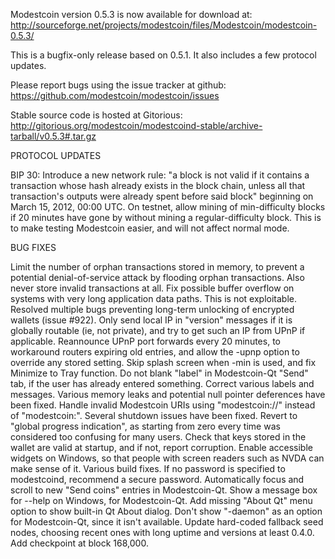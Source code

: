 Modestcoin version 0.5.3 is now available for download at:
http://sourceforge.net/projects/modestcoin/files/Modestcoin/modestcoin-0.5.3/

This is a bugfix-only release based on 0.5.1.
It also includes a few protocol updates.

Please report bugs using the issue tracker at github:
https://github.com/modestcoin/modestcoin/issues

Stable source code is hosted at Gitorious:
http://gitorious.org/modestcoin/modestcoind-stable/archive-tarball/v0.5.3#.tar.gz

PROTOCOL UPDATES

BIP 30: Introduce a new network rule: "a block is not valid if it contains a transaction whose hash already exists in the block chain, unless all that transaction's outputs were already spent before said block" beginning on March 15, 2012, 00:00 UTC.
On testnet, allow mining of min-difficulty blocks if 20 minutes have gone by without mining a regular-difficulty block. This is to make testing Modestcoin easier, and will not affect normal mode.

BUG FIXES

Limit the number of orphan transactions stored in memory, to prevent a potential denial-of-service attack by flooding orphan transactions. Also never store invalid transactions at all.
Fix possible buffer overflow on systems with very long application data paths. This is not exploitable.
Resolved multiple bugs preventing long-term unlocking of encrypted wallets
(issue #922).
Only send local IP in "version" messages if it is globally routable (ie, not private), and try to get such an IP from UPnP if applicable.
Reannounce UPnP port forwards every 20 minutes, to workaround routers expiring old entries, and allow the -upnp option to override any stored setting.
Skip splash screen when -min is used, and fix Minimize to Tray function.
Do not blank "label" in Modestcoin-Qt "Send" tab, if the user has already entered something.
Correct various labels and messages.
Various memory leaks and potential null pointer deferences have been fixed.
Handle invalid Modestcoin URIs using "modestcoin://" instead of "modestcoin:".
Several shutdown issues have been fixed.
Revert to "global progress indication", as starting from zero every time was considered too confusing for many users.
Check that keys stored in the wallet are valid at startup, and if not, report corruption.
Enable accessible widgets on Windows, so that people with screen readers such as NVDA can make sense of it.
Various build fixes.
If no password is specified to modestcoind, recommend a secure password.
Automatically focus and scroll to new "Send coins" entries in Modestcoin-Qt.
Show a message box for --help on Windows, for Modestcoin-Qt.
Add missing "About Qt" menu option to show built-in Qt About dialog.
Don't show "-daemon" as an option for Modestcoin-Qt, since it isn't available.
Update hard-coded fallback seed nodes, choosing recent ones with long uptime and versions at least 0.4.0.
Add checkpoint at block 168,000.

